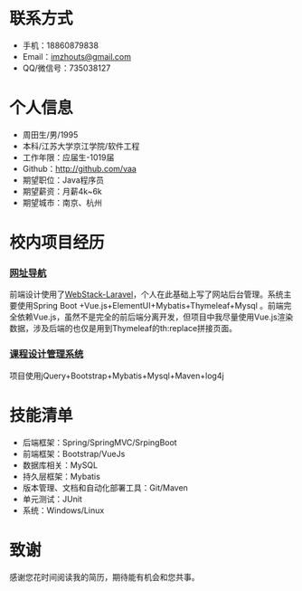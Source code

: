 # 联系方式

- 手机：18860879838
- Email：imzhouts@gmail.com
- QQ/微信号：735038127

# 个人信息

 - 周田生/男/1995 
 - 本科/江苏大学京江学院/软件工程 
 - 工作年限：应届生-1019届
 - Github：http://github.com/vaa
 - 期望职位：Java程序员
 - 期望薪资：月薪4k~6k
 - 期望城市：南京、杭州

# 校内项目经历

### [网址导航](https://github.com/vaa/Navigation)
前端设计使用了[WebStack-Laravel](https://github.com/vaa/CourseSystem)，个人在此基础上写了网站后台管理。系统主要使用Spring Boot +Vue.js+ElementUI+Mybatis+Thymeleaf+Mysql 。前端完全依赖Vue.js，虽然不是完全的前后端分离开发，但项目中我尽量使用Vue.js渲染数据，涉及后端的也仅是用到Thymeleaf的th:replace拼接页面。

### [课程设计管理系统 ](https://github.com/vaa/CourseSystem)
项目使用jQuery+Bootstrap+Mybatis+Mysql+Maven+log4j

# 技能清单

- 后端框架：Spring/SpringMVC/SrpingBoot
- 前端框架：Bootstrap/VueJs
- 数据库相关：MySQL
- 持久层框架：Mybatis
- 版本管理、文档和自动化部署工具：Git/Maven
- 单元测试：JUnit
- 系统：Windows/Linux

# 致谢
感谢您花时间阅读我的简历，期待能有机会和您共事。
